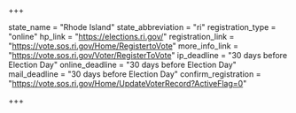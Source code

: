 +++

state_name = "Rhode Island"
state_abbreviation = "ri"
registration_type = "online"
hp_link = "https://elections.ri.gov/"
registration_link = "https://vote.sos.ri.gov/Home/RegistertoVote"
more_info_link = "https://vote.sos.ri.gov/Voter/RegisterToVote"
ip_deadline = "30 days before Election Day"
online_deadline = "30 days before Election Day"
mail_deadline = "30 days before Election Day"
confirm_registration = "https://vote.sos.ri.gov/Home/UpdateVoterRecord?ActiveFlag=0"

+++